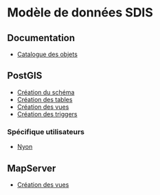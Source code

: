 Modèle de données SDIS
======================

Documentation
-------------

* [Catalogue des objets](doc/catalog.md)

PostGIS
-------

* [Création du schéma](sql/01_schema.sql)
* [Création des tables](sql/02_tables.sql)
* [Création des vues](sql/03_views.sql)
* [Création des triggers](sql/04_triggers.sql)

### Spécifique utilisateurs

* [Nyon](sql/nyon.sql)

MapServer
---------

* [Création des vues](mapserver/views.sql)
